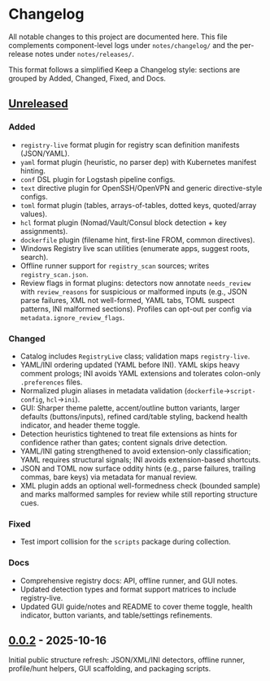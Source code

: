 # Changelog

All notable changes to this project are documented here. This file complements
component-level logs under `notes/changelog/` and the per-release notes under
`notes/releases/`.

This format follows a simplified Keep a Changelog style: sections are grouped
by Added, Changed, Fixed, and Docs.

## [Unreleased]

### Added
- `registry-live` format plugin for registry scan definition manifests (JSON/YAML).
- `yaml` format plugin (heuristic, no parser dep) with Kubernetes manifest hinting.
- `conf` DSL plugin for Logstash pipeline configs.
- `text` directive plugin for OpenSSH/OpenVPN and generic directive-style configs.
- `toml` format plugin (tables, arrays-of-tables, dotted keys, quoted/array values).
- `hcl` format plugin (Nomad/Vault/Consul block detection + key assignments).
- `dockerfile` plugin (filename hint, first-line FROM, common directives).
- Windows Registry live scan utilities (enumerate apps, suggest roots, search).
- Offline runner support for `registry_scan` sources; writes `registry_scan.json`.
 - Review flags in format plugins: detectors now annotate `needs_review` with `review_reasons` for suspicious or malformed inputs (e.g., JSON parse failures, XML not well-formed, YAML tabs, TOML suspect patterns, INI malformed sections). Profiles can opt-out per config via `metadata.ignore_review_flags`.

### Changed
- Catalog includes `RegistryLive` class; validation maps `registry-live`.
 - YAML/INI ordering updated (YAML before INI). YAML skips heavy comment prologs; INI avoids YAML extensions and tolerates colon-only `.preferences` files.
 - Normalized plugin aliases in metadata validation (`dockerfile`→`script-config`, `hcl`→`ini`).
- GUI: Sharper theme palette, accent/outline button variants, larger defaults (buttons/inputs), refined card/table styling, backend health indicator, and header theme toggle.
 - Detection heuristics tightened to treat file extensions as hints for confidence rather than gates; content signals drive detection.
 - YAML/INI gating strengthened to avoid extension-only classification; YAML requires structural signals; INI avoids extension-based shortcuts.
 - JSON and TOML now surface oddity hints (e.g., parse failures, trailing commas, bare keys) via metadata for manual review.
 - XML plugin adds an optional well-formedness check (bounded sample) and marks malformed samples for review while still reporting structure cues.

### Fixed
- Test import collision for the `scripts` package during collection.

### Docs
- Comprehensive registry docs: API, offline runner, and GUI notes.
- Updated detection types and format support matrices to include registry-live.
 - Updated GUI guide/notes and README to cover theme toggle, health indicator, button variants, and table/settings refinements.

## [0.0.2] - 2025-10-16

Initial public structure refresh: JSON/XML/INI detectors, offline runner,
profile/hunt helpers, GUI scaffolding, and packaging scripts.


[Unreleased]: https://example.invalid/driftbuster/compare/v0.0.2...HEAD
[0.0.2]: https://example.invalid/driftbuster/releases/tag/v0.0.2
